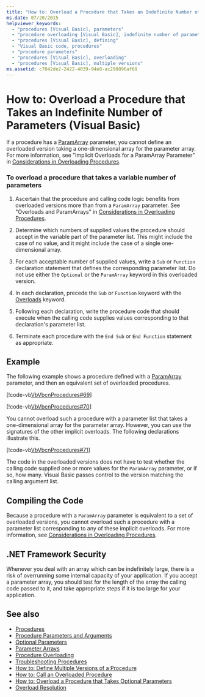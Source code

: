 ```yaml
---
title: "How to: Overload a Procedure that Takes an Indefinite Number of Parameters (Visual Basic)"
ms.date: 07/20/2015
helpviewer_keywords: 
  - "procedures [Visual Basic], parameters"
  - "procedure overloading [Visual Basic], indefinite number of parameters"
  - "procedures [Visual Basic], defining"
  - "Visual Basic code, procedures"
  - "procedure parameters"
  - "procedures [Visual Basic], overloading"
  - "procedures [Visual Basic], multiple versions"
ms.assetid: c7042de2-2422-4039-94e8-ac298896af69
---
```

# How to: Overload a Procedure that Takes an Indefinite Number of Parameters (Visual Basic)
If a procedure has a [ParamArray](../../../../visual-basic/language-reference/modifiers/paramarray.md) parameter, you cannot define an overloaded version taking a one-dimensional array for the parameter array. For more information, see "Implicit Overloads for a ParamArray Parameter" in [Considerations in Overloading Procedures](./considerations-in-overloading-procedures.md).  
  
### To overload a procedure that takes a variable number of parameters  
  
1.  Ascertain that the procedure and calling code logic benefits from overloaded versions more than from a `ParamArray` parameter. See "Overloads and ParamArrays" in [Considerations in Overloading Procedures](./considerations-in-overloading-procedures.md).  
  
2.  Determine which numbers of supplied values the procedure should accept in the variable part of the parameter list. This might include the case of no value, and it might include the case of a single one-dimensional array.  
  
3.  For each acceptable number of supplied values, write a `Sub` or `Function` declaration statement that defines the corresponding parameter list. Do not use either the `Optional` or the `ParamArray` keyword in this overloaded version.  
  
4.  In each declaration, precede the `Sub` or `Function` keyword with the [Overloads](../../../../visual-basic/language-reference/modifiers/overloads.md) keyword.  
  
5.  Following each declaration, write the procedure code that should execute when the calling code supplies values corresponding to that declaration's parameter list.  
  
6.  Terminate each procedure with the `End Sub` or `End Function` statement as appropriate.  
  
## Example  
 The following example shows a procedure defined with a [ParamArray](../../../../visual-basic/language-reference/modifiers/paramarray.md) parameter, and then an equivalent set of overloaded procedures.  
  
 [!code-vb[VbVbcnProcedures#69](~/samples/snippets/visualbasic/VS_Snippets_VBCSharp/VbVbcnProcedures/VB/Class1.vb#69)]  
  
 [!code-vb[VbVbcnProcedures#70](~/samples/snippets/visualbasic/VS_Snippets_VBCSharp/VbVbcnProcedures/VB/Class1.vb#70)]  
  
 You cannot overload such a procedure with a parameter list that takes a one-dimensional array for the parameter array. However, you can use the signatures of the other implicit overloads. The following declarations illustrate this.  
  
 [!code-vb[VbVbcnProcedures#71](~/samples/snippets/visualbasic/VS_Snippets_VBCSharp/VbVbcnProcedures/VB/Class1.vb#71)]  
  
 The code in the overloaded versions does not have to test whether the calling code supplied one or more values for the `ParamArray` parameter, or if so, how many. Visual Basic passes control to the version matching the calling argument list.  
  
## Compiling the Code  
 Because a procedure with a `ParamArray` parameter is equivalent to a set of overloaded versions, you cannot overload such a procedure with a parameter list corresponding to any of these implicit overloads. For more information, see [Considerations in Overloading Procedures](./considerations-in-overloading-procedures.md).  
  
## .NET Framework Security  
 Whenever you deal with an array which can be indefinitely large, there is a risk of overrunning some internal capacity of your application. If you accept a parameter array, you should test for the length of the array the calling code passed to it, and take appropriate steps if it is too large for your application.  
  
## See also
- [Procedures](./index.md)
- [Procedure Parameters and Arguments](./procedure-parameters-and-arguments.md)
- [Optional Parameters](./optional-parameters.md)
- [Parameter Arrays](./parameter-arrays.md)
- [Procedure Overloading](./procedure-overloading.md)
- [Troubleshooting Procedures](./troubleshooting-procedures.md)
- [How to: Define Multiple Versions of a Procedure](./how-to-define-multiple-versions-of-a-procedure.md)
- [How to: Call an Overloaded Procedure](./how-to-call-an-overloaded-procedure.md)
- [How to: Overload a Procedure that Takes Optional Parameters](./how-to-overload-a-procedure-that-takes-optional-parameters.md)
- [Overload Resolution](./overload-resolution.md)
